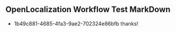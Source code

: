 ## OpenLocalization Workflow Test MarkDown
* 1b49c881-4685-4fa3-9ae2-702324e86bfb thanks!

<!--HONumber=Jul16_HO2-->


